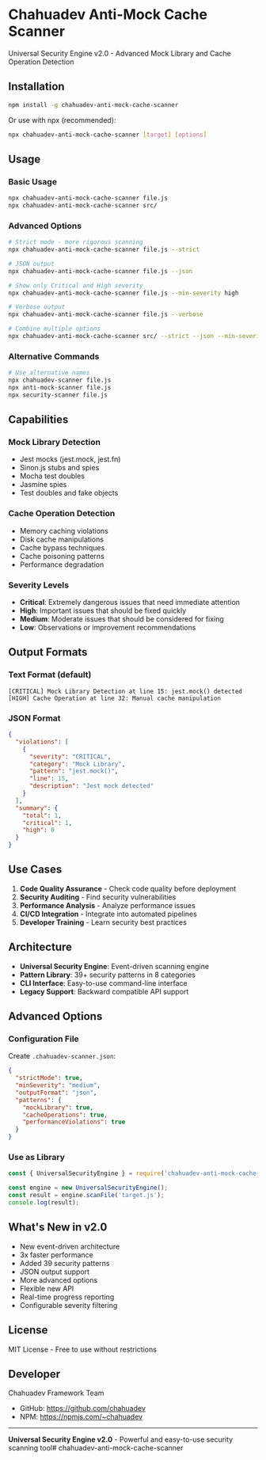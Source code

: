 # Chahuadev Anti-Mock Cache Scanner

Universal Security Engine v2.0 - Advanced Mock Library and Cache Operation Detection

##  Installation

```bash
npm install -g chahuadev-anti-mock-cache-scanner
```

Or use with npx (recommended):
```bash
npx chahuadev-anti-mock-cache-scanner [target] [options]
```

##  Usage

### Basic Usage
```bash
npx chahuadev-anti-mock-cache-scanner file.js
npx chahuadev-anti-mock-cache-scanner src/
```

### Advanced Options
```bash
# Strict mode - more rigorous scanning
npx chahuadev-anti-mock-cache-scanner file.js --strict

# JSON output
npx chahuadev-anti-mock-cache-scanner file.js --json

# Show only Critical and High severity
npx chahuadev-anti-mock-cache-scanner file.js --min-severity high

# Verbose output
npx chahuadev-anti-mock-cache-scanner file.js --verbose

# Combine multiple options
npx chahuadev-anti-mock-cache-scanner src/ --strict --json --min-severity critical
```

### Alternative Commands
```bash
# Use alternative names
npx chahuadev-scanner file.js
npx anti-mock-scanner file.js  
npx security-scanner file.js
```

##  Capabilities

### Mock Library Detection
- Jest mocks (jest.mock, jest.fn)
- Sinon.js stubs and spies  
- Mocha test doubles
- Jasmine spies
- Test doubles and fake objects

### Cache Operation Detection
- Memory caching violations
- Disk cache manipulations
- Cache bypass techniques
- Cache poisoning patterns
- Performance degradation

### Severity Levels
- **Critical**: Extremely dangerous issues that need immediate attention
- **High**: Important issues that should be fixed quickly
- **Medium**: Moderate issues that should be considered for fixing
- **Low**: Observations or improvement recommendations

##  Output Formats

### Text Format (default)
```
[CRITICAL] Mock Library Detection at line 15: jest.mock() detected
[HIGH] Cache Operation at line 32: Manual cache manipulation
```

### JSON Format
```json
{
  "violations": [
    {
      "severity": "CRITICAL",
      "category": "Mock Library",
      "pattern": "jest.mock()",
      "line": 15,
      "description": "Jest mock detected"
    }
  ],
  "summary": {
    "total": 1,
    "critical": 1,
    "high": 0
  }
}
```

##  Use Cases

1. **Code Quality Assurance** - Check code quality before deployment
2. **Security Auditing** - Find security vulnerabilities
3. **Performance Analysis** - Analyze performance issues
4. **CI/CD Integration** - Integrate into automated pipelines
5. **Developer Training** - Learn security best practices

##  Architecture

- **Universal Security Engine**: Event-driven scanning engine
- **Pattern Library**: 39+ security patterns in 8 categories
- **CLI Interface**: Easy-to-use command-line interface
- **Legacy Support**: Backward compatible API support

##  Advanced Options

### Configuration File
Create `.chahuadev-scanner.json`:
```json
{
  "strictMode": true,
  "minSeverity": "medium",
  "outputFormat": "json",
  "patterns": {
    "mockLibrary": true,
    "cacheOperations": true,
    "performanceViolations": true
  }
}
```

### Use as Library
```javascript
const { UniversalSecurityEngine } = require('chahuadev-anti-mock-cache-scanner/lib/universal-security-engine');

const engine = new UniversalSecurityEngine();
const result = engine.scanFile('target.js');
console.log(result);
```

##  What's New in v2.0

-  New event-driven architecture
-  3x faster performance  
-  Added 39 security patterns
-  JSON output support
-  More advanced options
-  Flexible new API
-  Real-time progress reporting
-  Configurable severity filtering

##  License

MIT License - Free to use without restrictions

##  Developer

Chahuadev Framework Team
- GitHub: https://github.com/chahuadev
- NPM: https://npmjs.com/~chahuadev

---
**Universal Security Engine v2.0** - Powerful and easy-to-use security scanning tool#   c h a h u a d e v - a n t i - m o c k - c a c h e - s c a n n e r  
 